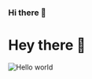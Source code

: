 ### Hi there 👋

# Hey there :wave:

<img src="https://raw.githubusercontent.com/sagar-viradiya/sagar-viradiya/master/resources/banner.png" alt="Hello world">
